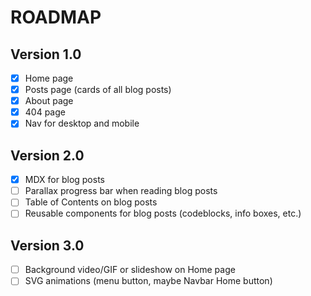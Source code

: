 # ROADMAP

## Version 1.0
 - [x] Home page
 - [x] Posts page (cards of all blog posts)
 - [x] About page
 - [x] 404 page
 - [x] Nav for desktop and mobile

## Version 2.0
 - [x] MDX for blog posts
 - [ ] Parallax progress bar when reading blog posts
 - [ ] Table of Contents on blog posts
 - [ ] Reusable components for blog posts (codeblocks, info boxes, etc.)

## Version 3.0
 - [ ] Background video/GIF or slideshow on Home page
 - [ ] SVG animations (menu button, maybe Navbar Home button)
